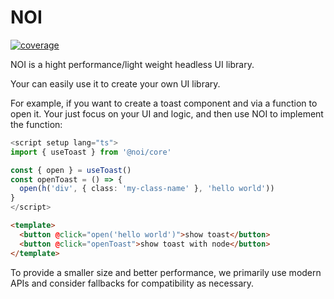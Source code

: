 # NOI

[![coverage](https://img.shields.io/codecov/c/github/nemo-shen/noi/main.svg)](https://codecov.io/gh/nemo-shen/noi)

NOI is a hight performance/light weight headless UI library.

Your can easily use it to create your own UI library.

For example, if you want to create a toast component and via a function to open it.
Your just focus on your UI and logic, and then use NOI to implement the function:

```ts
<script setup lang="ts">
import { useToast } from '@noi/core'

const { open } = useToast()
const openToast = () => {
  open(h('div', { class: 'my-class-name' }, 'hello world'))
}
</script>
```

```html
<template>
  <button @click="open('hello world')">show toast</button>
  <button @click="openToast">show toast with node</button>
</template>
```

To provide a smaller size and better performance, we primarily use modern APIs and consider fallbacks for compatibility as necessary.
